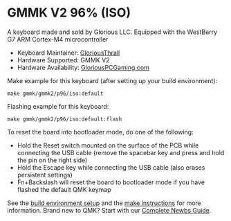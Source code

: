 # GMMK V2 96% (ISO)

A keyboard made and sold by Glorious LLC. Equipped with the WestBerry G7 ARM Cortex-M4 microcontroller

* Keyboard Maintainer: [GloriousThrall](https://github.com/GloriousThrall)
* Hardware Supported: GMMK V2
* Hardware Availability: [GloriousPCGaming.com](https://www.pcgamingrace.com)

Make example for this keyboard (after setting up your build environment):

    make gmmk/gmmk2/p96/iso:default

Flashing example for this keyboard:

    make gmmk/gmmk2/p96/iso:default:flash

To reset the board into bootloader mode, do one of the following:

* Hold the Reset switch mounted on the surface of the PCB while connecting the USB cable (remove the spacebar key and press and hold the pin on the right side)
* Hold the Escape key while connecting the USB cable (also erases persistent settings)
* Fn+Backslash will reset the board to bootloader mode if you have flashed the default QMK keymap

See the [build environment setup](https://docs.qmk.fm/#/getting_started_build_tools) and the [make instructions](https://docs.qmk.fm/#/getting_started_make_guide) for more information. Brand new to QMK? Start with our [Complete Newbs Guide](https://docs.qmk.fm/#/newbs).
